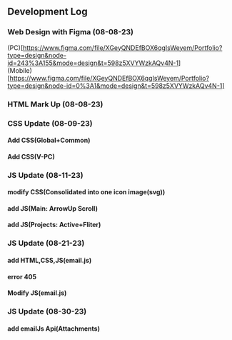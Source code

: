 ## Development Log

### Web Design with Figma (08-08-23)

(PC)[https://www.figma.com/file/XGeyQNDEfBOX6qgIsWeyem/Portfolio?type=design&node-id=243%3A155&mode=design&t=598z5XVYWzkAQv4N-1]<br />
(Mobile)[https://www.figma.com/file/XGeyQNDEfBOX6qgIsWeyem/Portfolio?type=design&node-id=0%3A1&mode=design&t=598z5XVYWzkAQv4N-1]

### HTML Mark Up (08-08-23)

### CSS Update (08-09-23)
#### Add CSS(Global+Common) 
#### Add CSS(V-PC)

### JS Update (08-11-23)
#### modify CSS(Consolidated into one icon image(svg))
#### add JS(Main: ArrowUp Scroll)
#### add JS(Projects: Active+Fliter)

### JS Update (08-21-23)
#### add HTML,CSS,JS(email.js)
#### error 405
#### Modify JS(email.js)

### JS Update (08-30-23)
#### add emailJs Api(Attachments)
